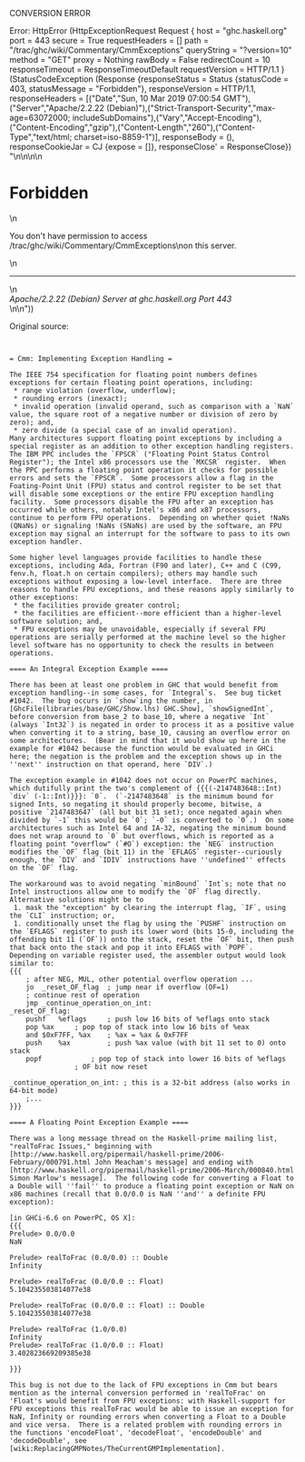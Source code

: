 CONVERSION ERROR

Error: HttpError (HttpExceptionRequest Request {
  host                 = "ghc.haskell.org"
  port                 = 443
  secure               = True
  requestHeaders       = []
  path                 = "/trac/ghc/wiki/Commentary/CmmExceptions"
  queryString          = "?version=10"
  method               = "GET"
  proxy                = Nothing
  rawBody              = False
  redirectCount        = 10
  responseTimeout      = ResponseTimeoutDefault
  requestVersion       = HTTP/1.1
}
 (StatusCodeException (Response {responseStatus = Status {statusCode = 403, statusMessage = "Forbidden"}, responseVersion = HTTP/1.1, responseHeaders = [("Date","Sun, 10 Mar 2019 07:00:54 GMT"),("Server","Apache/2.2.22 (Debian)"),("Strict-Transport-Security","max-age=63072000; includeSubDomains"),("Vary","Accept-Encoding"),("Content-Encoding","gzip"),("Content-Length","260"),("Content-Type","text/html; charset=iso-8859-1")], responseBody = (), responseCookieJar = CJ {expose = []}, responseClose' = ResponseClose}) "<!DOCTYPE HTML PUBLIC \"-//IETF//DTD HTML 2.0//EN\">\n<html><head>\n<title>403 Forbidden</title>\n</head><body>\n<h1>Forbidden</h1>\n<p>You don't have permission to access /trac/ghc/wiki/Commentary/CmmExceptions\non this server.</p>\n<hr>\n<address>Apache/2.2.22 (Debian) Server at ghc.haskell.org Port 443</address>\n</body></html>\n"))

Original source:

```trac


= Cmm: Implementing Exception Handling =

The IEEE 754 specification for floating point numbers defines exceptions for certain floating point operations, including: 
 * range violation (overflow, underflow); 
 * rounding errors (inexact); 
 * invalid operation (invalid operand, such as comparison with a `NaN` value, the square root of a negative number or division of zero by zero); and,
 * zero divide (a special case of an invalid operation).  
Many architectures support floating point exceptions by including a special register as an addition to other exception handling registers.  The IBM PPC includes the `FPSCR` ("Floating Point Status Control Register"); the Intel x86 processors use the `MXCSR` register.  When the PPC performs a floating point operation it checks for possible errors and sets the `FPSCR`.  Some processors allow a flag in the Foating-Point Unit (FPU) status and control register to be set that will disable some exceptions or the entire FPU exception handling facility.  Some processors disable the FPU after an exception has occurred while others, notably Intel's x86 and x87 processors, continue to perform FPU operations.  Depending on whether quiet !NaNs (QNaNs) or signaling !NaNs (SNaNs) are used by the software, an FPU exception may signal an interrupt for the software to pass to its own exception handler.  

Some higher level languages provide facilities to handle these exceptions, including Ada, Fortran (F90 and later), C++ and C (C99, fenv.h, float.h on certain compilers); others may handle such exceptions without exposing a low-level interface.  There are three reasons to handle FPU exceptions, and these reasons apply similarly to other exceptions: 
 * the facilities provide greater control; 
 * the facilities are efficient--more efficient than a higher-level software solution; and, 
 * FPU exceptions may be unavoidable, especially if several FPU operations are serially performed at the machine level so the higher level software has no opportunity to check the results in between operations. 

==== An Integral Exception Example ====

There has been at least one problem in GHC that would benefit from exception handling--in some cases, for `Integral`s.  See bug ticket #1042.  The bug occurs in `show`ing the number, in [GhcFile(libraries/base/GHC/Show.lhs) GHC.Show], `showSignedInt`, before conversion from base_2 to base_10, where a negative `Int` (always `Int32`) is negated in order to process it as a positive value when converting it to a string, base_10, causing an overflow error on some architectures.  (Bear in mind that it would show up here in the example for #1042 because the function would be evaluated in GHCi here; the negation is the problem and the exception shows up in the ''next'' instruction on that operand, here `DIV`.)  

The exception example in #1042 does not occur on PowerPC machines, which dutifully print the two's complement of {{{(-2147483648::Int) `div` (-1::Int)}}}: `0`.  (`-2147483648` is the minimum bound for signed Ints, so negating it should properly become, bitwise, a positive `2147483647` (all but bit 31 set); once negated again when divided by `-1` this would be `0`; `-0` is converted to `0`.)  On some architectures such as Intel 64 and IA-32, negating the minimum bound does not wrap around to `0` but overflows, which is reported as a floating point "overflow" (`#O`) exception: the `NEG` instruction modifies the `OF` flag (bit 11) in the `EFLAGS` register--curiously enough, the `DIV` and `IDIV` instructions have ''undefined'' effects on the `OF` flag.  

The workaround was to avoid negating `minBound` `Int`s; note that no Intel instructions allow one to modify the `OF` flag directly.  Alternative solutions might be to
 1. mask the "exception" by clearing the interrupt flag, `IF`, using the `CLI` instruction; or, 
 1. conditionally unset the flag by using the `PUSHF` instruction on the `EFLAGS` register to push its lower word (bits 15-0, including the offending bit 11 (`OF`)) onto the stack, reset the `OF` bit, then push that back onto the stack and pop it into EFLAGS with `POPF`.  Depending on variable register used, the assembler output would look similar to:
{{{
	; after NEG, MUL, other potential overflow operation ...
	jo	_reset_OF_flag	; jump near if overflow (OF=1)
	; continue rest of operation
	jmp	_continue_operation_on_int:
_reset_OF_flag:
	pushf	%eflags		; push low 16 bits of %eflags onto stack
	pop	%ax		; pop top of stack into low 16 bits of %eax
	and	$0xF7FF, %ax	; %ax = %ax & 0xF7FF
	push	%ax 		; push %ax value (with bit 11 set to 0) onto stack
	popf			; pop top of stack into lower 16 bits of %eflags
				; OF bit now reset

_continue_operation_on_int:	; this is a 32-bit address (also works in 64-bit mode)
	;...
}}}

==== A Floating Point Exception Example ====

There was a long message thread on the Haskell-prime mailing list, "realToFrac Issues," beginning with [http://www.haskell.org/pipermail/haskell-prime/2006-February/000791.html John Meacham's message] and ending with [http://www.haskell.org/pipermail/haskell-prime/2006-March/000840.html Simon Marlow's message].  The following code for converting a Float to a Double will ''fail'' to produce a floating point exception or NaN on x86 machines (recall that 0.0/0.0 is NaN ''and'' a definite FPU exception):

[in GHCi-6.6 on PowerPC, OS X]:
{{{
Prelude> 0.0/0.0
NaN

Prelude> realToFrac (0.0/0.0) :: Double
Infinity

Prelude> realToFrac (0.0/0.0 :: Float)
5.104235503814077e38

Prelude> realToFrac (0.0/0.0 :: Float) :: Double
5.104235503814077e38

Prelude> realToFrac (1.0/0.0)
Infinity
Prelude> realToFrac (1.0/0.0 :: Float)
3.402823669209385e38

}}}

This bug is not due to the lack of FPU exceptions in Cmm but bears mention as the internal conversion performed in 'realToFrac' on 'Float's would benefit from FPU exceptions: with Haskell-support for FPU exceptions this realToFrac would be able to issue an exception for NaN, Infinity or rounding errors when converting a Float to a Double and vice versa.  There is a related problem with rounding errors in the functions 'encodeFloat', 'decodeFloat', 'encodeDouble' and 'decodeDouble', see [wiki:ReplacingGMPNotes/TheCurrentGMPImplementation].  


```

